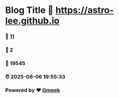 # Blog Title :link: https://astro-lee.github.io 
### :page_facing_up: [11](https://astro-lee.github.io/tag.html) 
### :speech_balloon: 2 
### :hibiscus: 19545 
### :alarm_clock: 2025-08-06 19:55:33 
### Powered by :heart: [Gmeek](https://github.com/Meekdai/Gmeek)
